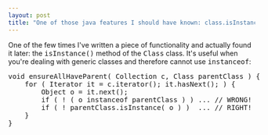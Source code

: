 ```yaml
---
layout: post
title: "One of those java features I should have known: class.isInstance()"
---
```




One of the few times I've written a piece of functionality and actually found it later: the <tt>isInstance()</tt> method of the <tt>Class</tt> class. It's useful when you're dealing with generic classes and therefore cannot use <tt>instanceof</tt>:

<pre class="sourceCode">
void ensureAllHaveParent( Collection c, Class parentClass ) {
    for ( Iterator it = c.iterator(); it.hasNext(); ) {
        Object o = it.next();
        if ( ! ( o instanceof parentClass ) ) ... // WRONG!
        if ( ! parentClass.isInstance( o ) )  ... // RIGHT!
    }
}
</pre>



